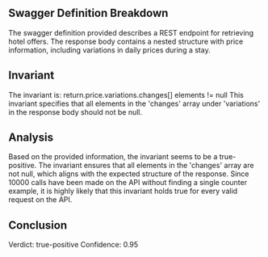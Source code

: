 ## Swagger Definition Breakdown
The swagger definition provided describes a REST endpoint for retrieving hotel offers. The response body contains a nested structure with price information, including variations in daily prices during a stay.

## Invariant
The invariant is: return.price.variations.changes[] elements != null
This invariant specifies that all elements in the 'changes' array under 'variations' in the response body should not be null.

## Analysis
Based on the provided information, the invariant seems to be a true-positive. The invariant ensures that all elements in the 'changes' array are not null, which aligns with the expected structure of the response. Since 10000 calls have been made on the API without finding a single counter example, it is highly likely that this invariant holds true for every valid request on the API.

## Conclusion
Verdict: true-positive
Confidence: 0.95
